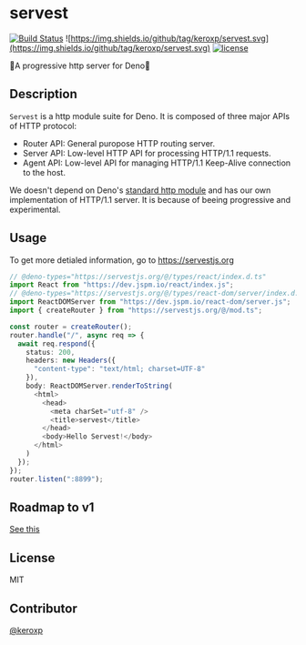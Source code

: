 # servest

[![Build Status](https://github.com/keroxp/servest/workflows/CI/badge.svg)](https://github.com/keroxp/servest/actions)
![https://img.shields.io/github/tag/keroxp/servest.svg](https://img.shields.io/github/tag/keroxp/servest.svg)
[![license](https://img.shields.io/github/license/keroxp/servest.svg)](https://github.com/keroxp/servest)

🌾A progressive http server for Deno🌾

## Description

`Servest` is a http module suite for Deno. It is composed of three major APIs of HTTP protocol:

- Router API: General puropose HTTP routing server.
- Server API: Low-level HTTP API for processing HTTP/1.1 requests.
- Agent API: Low-level API for managing HTTP/1.1 Keep-Alive connection to the host.

We doesn't depend on Deno's [standard http module](https://deno.land/std/http) and has our own implementation of HTTP/1.1 server. It is because of beeing progressive and experimental.

## Usage

To get more detialed information, go to https://servestjs.org

```ts
// @deno-types="https://servestjs.org/@/types/react/index.d.ts"
import React from "https://dev.jspm.io/react/index.js";
// @deno-types="https://servestjs.org/@/types/react-dom/server/index.d.ts"
import ReactDOMServer from "https://dev.jspm.io/react-dom/server.js";
import { createRouter } from "https://servestjs.org/@/mod.ts";

const router = createRouter();
router.handle("/", async req => {
  await req.respond({
    status: 200,
    headers: new Headers({
      "content-type": "text/html; charset=UTF-8"
    }),
    body: ReactDOMServer.renderToString(
      <html>
        <head>
          <meta charSet="utf-8" />
          <title>servest</title>
        </head>
        <body>Hello Servest!</body>
      </html>
    )
  });
});
router.listen(":8899");
```

## Roadmap to v1

[See this](https://github.com/keroxp/servest/issues/83)

## License

MIT

## Contributor

[@keroxp](https://github.com/keroxp)
